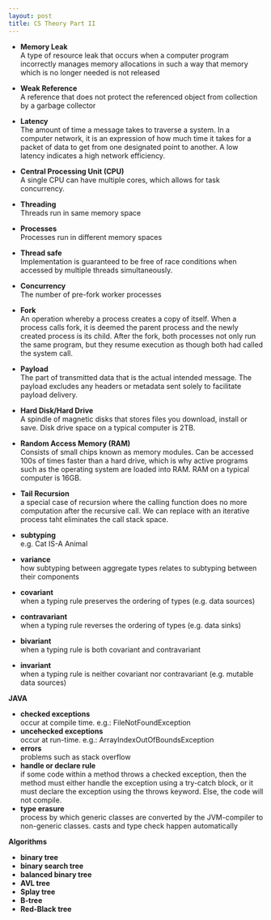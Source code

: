 ```yaml
---
layout: post
title: CS Theory Part II
---
```



* **Memory Leak**  
A type of resource leak that occurs when a computer program incorrectly manages memory allocations in such a way that memory which is no longer needed is not released
* **Weak Reference**  
A reference that does not protect the referenced object from collection by a garbage collector

* **Latency**  
The amount of time a message takes to traverse a system.  In a computer network, it is an expression of how much time it takes for a packet of data to get from one designated point to another.  A low latency indicates a high network efficiency.

* **Central Processing Unit (CPU)**     
A single CPU can have multiple cores, which allows for task concurrency.
* **Threading**  
Threads run in same memory space
* **Processes**  
Processes run in different memory spaces
* **Thread safe**  
Implementation is guaranteed to be free of race conditions when accessed by multiple threads simultaneously.
* **Concurrency**  
The number of pre-fork worker processes
* **Fork**  
An operation whereby a process creates a copy of itself. When a process calls fork, it is deemed the parent process and the newly created process is its child. After the fork, both processes not only run the same program, but they resume execution as though both had called the system call.
* **Payload**  
The part of transmitted data that is the actual intended message. The payload excludes any headers or metadata sent solely to facilitate payload delivery.

* **Hard Disk/Hard Drive**  
A spindle of magnetic disks that stores files you download, install or save.  Disk drive space on a typical computer is 2TB.  
* **Random Access Memory (RAM)**  
Consists of small chips known as memory modules.  Can be accessed 100s of times faster than a hard drive, which is why active programs such as the operating system are loaded into RAM.  RAM on a typical computer is 16GB.  

* **Tail Recursion**  
a special case of recursion where the calling function does no more computation after the recursive call.  We can replace with an iterative process taht eliminates the call stack space.
* **subtyping**  
e.g. Cat IS-A Animal
* **variance**  
how subtyping between aggregate types relates to subtyping between their components
* **covariant**  
when a typing rule preserves the ordering of types (e.g. data sources)
* **contravariant**  
when a typing rule reverses the ordering of types (e.g. data sinks)
* **bivariant**  
when a typing rule is both covariant and contravariant
* **invariant**  
when a typing rule is neither covariant nor contravariant (e.g. mutable data sources)

**JAVA**
* **checked exceptions**  
occur at compile time.  e.g.: FileNotFoundException
* **uncehecked exceptions**  
occur at run-time.  e.g.: ArrayIndexOutOfBoundsException
* **errors**  
problems such as stack overflow
* **handle or declare rule**  
if some code within a method throws a checked exception, then the method must either handle the exception using a try-catch block, or it must declare the exception using the throws keyword.  Else, the code will not compile.
* **type erasure**  
process by which generic classes are converted by the JVM-compiler to non-generic classes.  casts and type check happen automatically

**Algorithms**
* **binary tree**  
* **binary search tree**  
* **balanced binary tree**  
* **AVL tree** 
* **Splay tree** 
* **B-tree** 
* **Red-Black tree** 

